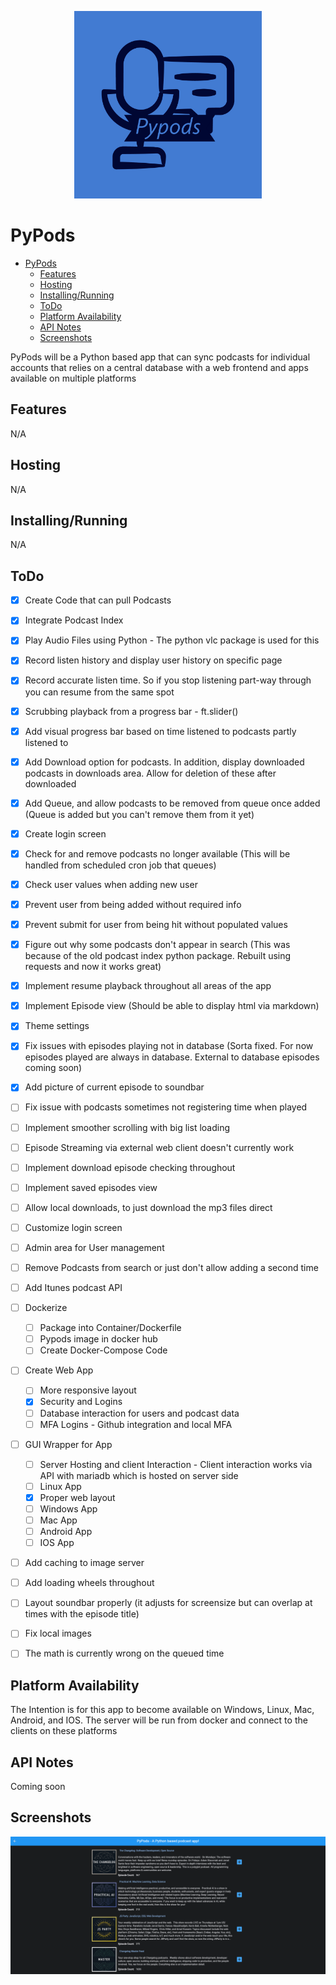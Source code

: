 <p align="center">
  <img width="300" height="300" src="./images/Pypods-logos_blue.jpeg">
</p>

# PyPods

- [PyPods](#PyPods)
  - [Features](#Features)
  - [Hosting](#Hosting)
  - [Installing/Running](#Installing/Running)
  - [ToDo](#ToDo)
  - [Platform Availability](#Platform-Availability)
  - [API Notes](#API-Notes)
  - [Screenshots](#Screenshots)
      
PyPods will be a Python based app that can sync podcasts for individual accounts that relies on a central database with a web frontend and apps available on multiple platforms

## Features
N/A

## Hosting
N/A

## Installing/Running
N/A

## ToDo

 - [x] Create Code that can pull Podcasts
 - [x] Integrate Podcast Index
 - [x] Play Audio Files using Python - The python vlc package is used for this
 - [x] Record listen history and display user history on specific page
 - [x] Record accurate listen time. So if you stop listening part-way through you can resume from the same spot
 - [x] Scrubbing playback from a progress bar - ft.slider()
 - [x] Add visual progress bar based on time listened to podcasts partly listened to
 - [x] Add Download option for podcasts. In addition, display downloaded podcasts in downloads area. Allow for deletion of these after downloaded
 - [x] Add Queue, and allow podcasts to be removed from queue once added (Queue is added but you can't remove them from it yet)
 - [x] Create login screen
 - [x] Check for and remove podcasts no longer available (This will be handled from scheduled cron job that queues)
 - [x] Check user values when adding new user
 - [x] Prevent user from being added without required info 
 - [x] Prevent submit for user from being hit without populated values
 - [x] Figure out why some podcasts don't appear in search (This was because of the old podcast index python package. Rebuilt using requests and now it works great)
 - [x] Implement resume playback throughout all areas of the app
 - [x] Implement Episode view (Should be able to display html via markdown)
 - [x] Theme settings
 - [x] Fix issues with episodes playing not in database (Sorta fixed. For now episodes played are always in database. External to database episodes coming soon)
 - [x] Add picture of current episode to soundbar
 - [ ] Fix issue with podcasts sometimes not registering time when played
 - [ ] Implement smoother scrolling with big list loading
 - [ ] Episode Streaming via external web client doesn't currently work
 - [ ] Implement download episode checking throughout
 - [ ] Implement saved episodes view
 - [ ] Allow local downloads, to just download the mp3 files direct
 - [ ] Customize login screen
 - [ ] Admin area for User management
 - [ ] Remove Podcasts from search or just don't allow adding a second time
 - [ ] Add Itunes podcast API
 - [ ] Dockerize
     - [ ] Package into Container/Dockerfile
     - [ ] Pypods image in docker hub
     - [ ] Create Docker-Compose Code
 - [ ] Create Web App
     - [ ] More responsive layout 
     - [x] Security and Logins
     - [ ] Database interaction for users and podcast data
     - [ ] MFA Logins - Github integration and local MFA
 - [ ] GUI Wrapper for App
     - [ ] Server Hosting and client Interaction - Client interaction works via API with mariadb which is hosted on server side
     - [ ] Linux App
     - [x] Proper web layout
     - [ ] Windows App
     - [ ] Mac App
     - [ ] Android App
     - [ ] IOS App
  - [ ] Add caching to image server
  - [ ] Add loading wheels throughout
  - [ ] Layout soundbar properly (it adjusts for screensize but can overlap at times with the episode title)
  - [ ] Fix local images
  - [ ] The math is currently wrong on the queued time


## Platform Availability

The Intention is for this app to become available on Windows, Linux, Mac, Android, and IOS. The server will be run from docker and connect to the clients on these platforms

## API Notes

Coming soon

## Screenshots

<p align="center">
  <img src="./images/podlist.png">
</p>